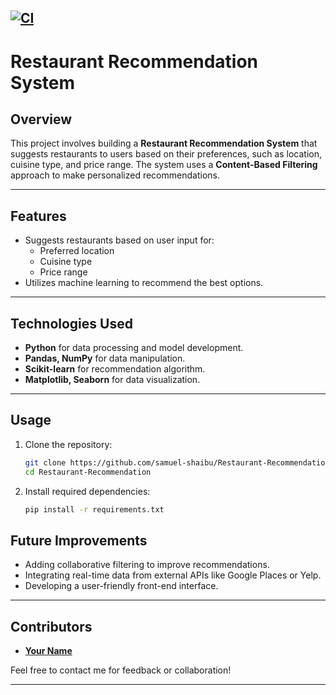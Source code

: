 [![CI](https://github.com/samuel-shaibu/Restaurant-Recommendation/actions/workflows/makefile.yml/badge.svg)](https://github.com/samuel-shaibu/Restaurant-Recommendation/actions/workflows/makefile.yml)
---

# **Restaurant Recommendation System**

## **Overview**
This project involves building a **Restaurant Recommendation System** that suggests restaurants to users based on their preferences, such as location, cuisine type, and price range. The system uses a **Content-Based Filtering** approach to make personalized recommendations.

---

## **Features**
- Suggests restaurants based on user input for:
  - Preferred location
  - Cuisine type
  - Price range
- Utilizes machine learning to recommend the best options.

---

## **Technologies Used**
- **Python** for data processing and model development.
- **Pandas, NumPy** for data manipulation.
- **Scikit-learn** for recommendation algorithm.
- **Matplotlib, Seaborn** for data visualization.

---

## **Usage**
1. Clone the repository:
   ```bash
   git clone https://github.com/samuel-shaibu/Restaurant-Recommendation.git
   cd Restaurant-Recommendation
   ```

2. Install required dependencies:
   ```bash
   pip install -r requirements.txt
   ```

## **Future Improvements**
- Adding collaborative filtering to improve recommendations.
- Integrating real-time data from external APIs like Google Places or Yelp.
- Developing a user-friendly front-end interface.

---

## **Contributors**
- **[Your Name](https://github.com/samuel-shaibu)**  

Feel free to contact me for feedback or collaboration!

---
